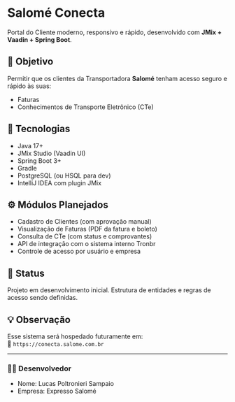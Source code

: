 # Salomé Conecta

Portal do Cliente moderno, responsivo e rápido, desenvolvido com **JMix + Vaadin + Spring Boot**.

## 🎯 Objetivo

Permitir que os clientes da Transportadora **Salomé** tenham acesso seguro e rápido às suas:
- Faturas
- Conhecimentos de Transporte Eletrônico (CTe)

## 🧱 Tecnologias
- Java 17+
- JMix Studio (Vaadin UI)
- Spring Boot 3+
- Gradle
- PostgreSQL (ou HSQL para dev)
- IntelliJ IDEA com plugin JMix

## ⚙️ Módulos Planejados
- Cadastro de Clientes (com aprovação manual)
- Visualização de Faturas (PDF da fatura e boleto)
- Consulta de CTe (com status e comprovantes)
- API de integração com o sistema interno Tronbr
- Controle de acesso por usuário e empresa

## 🚧 Status
Projeto em desenvolvimento inicial. Estrutura de entidades e regras de acesso sendo definidas.

## 💡 Observação
Esse sistema será hospedado futuramente em:  
📍 `https://conecta.salome.com.br`

---

### 👨‍💻 Desenvolvedor
- Nome: Lucas Poltronieri Sampaio
- Empresa: Expresso Salomé